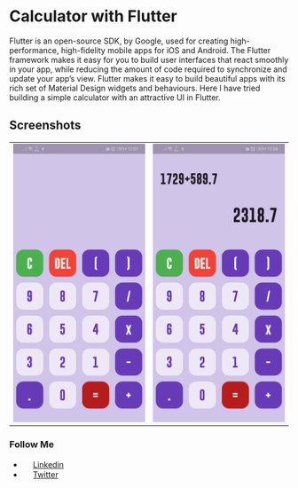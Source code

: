 # Calculator with Flutter
<p>
Flutter is an open-source SDK, by Google, used for creating high-performance, high-fidelity mobile apps for iOS and Android. The Flutter framework makes it easy for you to build user interfaces that react smoothly in your app, while reducing the amount of code required to synchronize and update your app’s view. Flutter makes it easy to build beautiful apps with its rich set of Material Design widgets and behaviours. Here I have tried building a simple calculator with an attractive UI in Flutter.
</p>

## Screenshots
<table style={border:"none"}><tr><td><img src="screenshots/one.jpg" alt="Basic Calculator"/></td><td><img src="screenshots/two.jpg" alt="Basic Calculator (Working)"/></td></tr></table>

### Follow Me
 - <img src="https://image.flaticon.com/icons/svg/124/124011.svg" height="15" width="15" /> [Linkedin](linkedin.com/in/hemang-sinha-0485081a4)
- <img src="https://image.flaticon.com/icons/svg/124/124010.svg" height="15" width="15" /> [Twitter](https://twitter.com/HemangSinha)
